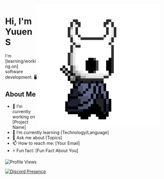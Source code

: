 <img align="right" width="400" height="400" src="https://raw.githubusercontent.com/ZerrowOnDiscord/ZerrowOnDiscord/master/assets/hollor_knight.gif">


# Hi, I'm YuuenS
I'm [learning/working on] software development. 🖥️

## About Me

- 🔭 I’m currently working on [Project Name]
- 🌱 I’m currently learning [Technology/Language]
- 💬 Ask me about [Topics]
- 📫 How to reach me: [Your Email]
- ⚡ Fun fact: [Fun Fact About You]

![Profile Views](https://komarev.com/ghpvc/?username=yourusername&color=brightgreen)

[![Discord Presence](https://lanyard.cnrad.dev/api/125093003881611264)](https://discord.com/users/125093003881611264)
